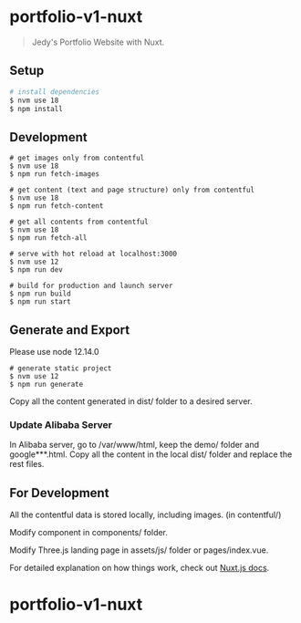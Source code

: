 # portfolio-v1-nuxt

> Jedy's Portfolio Website with Nuxt.

## Setup

```bash
# install dependencies
$ nvm use 18
$ npm install
```
## Development

```
# get images only from contentful
$ nvm use 18
$ npm run fetch-images

# get content (text and page structure) only from contentful
$ nvm use 18
$ npm run fetch-content

# get all contents from contentful
$ nvm use 18
$ npm run fetch-all

# serve with hot reload at localhost:3000
$ nvm use 12
$ npm run dev

# build for production and launch server
$ npm run build
$ npm run start
```
## Generate and Export

Please use node 12.14.0
```
# generate static project
$ nvm use 12
$ npm run generate
```
Copy all the content generated in dist/ folder to a desired server.

### Update Alibaba Server
In Alibaba server, go to /var/www/html, keep the demo/ folder and google***.html.
Copy all the content in the local dist/ folder and replace the rest files.

## For Development

All the contentful data is stored locally, including images. (in contentful/)

Modify component in components/ folder.

Modify Three.js landing page in assets/js/ folder or pages/index.vue.

For detailed explanation on how things work, check out [Nuxt.js docs](https://nuxtjs.org).
# portfolio-v1-nuxt



